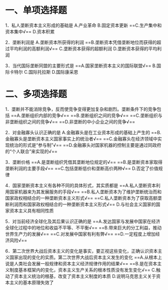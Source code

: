 # 一、单项选择题
1．私人垄断资本主义形成的基础是
A.产业革命
B.固定资本更新 
==C.生产集中和资本集中√==
D.资本积累 

2．垄断利润是
A.垄断资本所获得的利润
==B.垄断资本凭借垄断地位而获得的超过平均利润的高额利润√==
C.垄断资本获得的超额利润
D.垄断资本获得的平均利润

3．当代国际垄断同盟的主要形式是
==A.国家垄断资本主义的国际联盟√==
B.国际卡特尔
C.国际托拉斯
D.国际康采恩 
# 二、多项选择题
1．垄断并不能消除竞争，反而使竞争变得更加复杂和剧烈。垄断条件下的竞争包括
==A.垄断组织内部的竞争√==
==B.垄断组织之间的竞争√==
==C.垄断组织与非垄断组织之间的竞争√==
==D.非垄断的中小企业之间的竞争√==

2．对金融寡头认识正确的是
A.金融寡头是在工业资本形成的基础上产生的
==B.金融寡头是垄断资本主义国家事实上的统治者√==
==C.金融寡头在经济领域中实现统治的形式是“参与制”√==
==D.金融寡头对国家机器的控制主要是通过同政府的“个人联合”来实现的√==

3．垄断价格
==A.是垄断组织凭借其垄断地位规定的√==
==B.是垄断资本家取得垄断利润的主要手段√==
==C.包括垄断低价和垄断高价两种√==
D.否定了价值规律 

4．国家垄断资本主义有各种不同的具体形式，其实质都是
==A.私人垄断资本利用国家机器来为其发展服务的手段√==
==B.私人垄断资本为了维护垄断统治而和国家政权相结合的一种垄断资本主义形式√==
==C.私人垄断资本为了获取高额垄断利润而和国家政权相结合的一种垄断资本主义形式√==
D.与社会主义国家的国家资本主义具有相同性质

5．对当前经济全球化及其后果认识正确的是
==A.发达国家与发展中国家在经济全球化过程中的地位和收益不平等、不平衡√==
==B.带来巨大的分工利益，推动世界生产力的发展√==
==C.对发展中国家有利有弊√==
==D.一定程度上增加经济风险√==

6．第二次世界大战后资本主义的变化是事实，要正视这些变化，正确认识资本主义国家出现的变化的实质。第二次世界大战后资本主义发生的变化
==A.从根本上说是人类社会发展一般规律和资本主义经济规律作用的结果√==
==B.是在资本主义制度基本框架内的变化，资本主义生产关系的根本性质没有发生变化√==
C.触动了资本主义统治的根基，改变了资本主义制度的本质
D.说明马克思主义关于资本主义的基本原理失效了